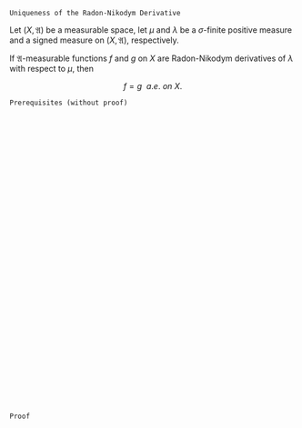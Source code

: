 ```
Uniqueness of the Radon-Nikodym Derivative
```

Let $(X, \mathfrak{A})$ be a measurable space, let $\mu$ and $\lambda$ be a $\sigma$-finite positive measure and a signed measure on $(X, \mathfrak{A})$, respectively.

If $\mathfrak{A}$-measurable functions $f$ and $g$ on $X$ are Radon-Nikodym derivatives of $\lambda$ with respect to $\mu$, then 

$$
f=g \ \ a.e. \ on \ X.
$$





```
Prerequisites (without proof)
```


<br>
<br>
<br>
<br>
<br>
<br>
<br>
<br>
<br>
<br>
<br>
<br>
<br>
<br>
<br>
<br>
<br>
<br>
<br>
<br>
<br>
<br>
<br>
<br>
<br>
<br>
<br>
<br>
<br>
<br>


```
Proof
```
